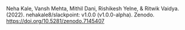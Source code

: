 Neha Kale, Vansh Mehta, Mithil Dani, Rishikesh Yelne, & Ritwik Vaidya. (2022). nehakale8/slackpoint: v1.0.0 (v1.0.0-alpha). Zenodo. https://doi.org/10.5281/zenodo.7145407